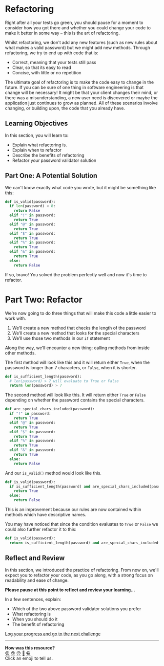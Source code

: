 # Refactoring

Right after all your tests go green, you should pause for a moment to consider
how you got there and whether you could change your code to make it better in
some way – this is the art of refactoring.

Whilst refactoring, we don't add any new features (such as new rules about what
makes a valid password) but we might add new methods. Through refactoring, we
try to end up with code that is:

* Correct, meaning that your tests still pass
* Clear, so that its easy to read
* Concise, with little or no repetition

The ultimate goal of refactoring is to make the code easy to change in the
future. If you can be sure of one thing in software engineering is that change
will be necessary! It might be that your client changes their mind, or there was
a misunderstanding, a new user need is discovered or maybe the application just
continues to grow as planned. All of these scenarios involve changing, or
building upon, the code that you already have.

<!-- OMITTED -->

## Learning Objectives

In this section, you will learn to:

* Explain what refactoring is.
* Explain when to refactor
* Describe the benefits of refactoring
* Refactor your password validator solution

## Part One: A Potential Solution

We can't know exactly what code you wrote, but it might be something like this:

```python
def is_valid(password):
  if len(password) < 8:
    return False
  elif "!" in password:
    return True
  elif "@" in password:
    return True
  elif "$" in password:
    return True
  elif "%" in password:
    return True
  elif "&" in password:
    return True
  else:
    return False
```

If so, bravo! You solved the problem perfectly well and now it's time to
refactor.

# Part Two: Refactor

We're now going to do three things that will make this code a little easier to
work with.

1. We'll create a new method that checks the length of the password
2. We'll create a new method that looks for the special characters
3. We'll use those two methods in our `if` statement

Along the way, we'll encounter a new thing: calling methods from inside other
methods.

The first method will look like this and it will return either `True`, when the
password is longer than 7 characters, or `False`, when it is shorter.

```python
def is_sufficient_length(password):
  # len(password) > 7 will evaluate to True or False
  return len(password) > 7
```

The second method will look like this. It will return either `True` or `False`
depending on whether the password contains the special characters.

```python
def are_special_chars_included(password):
  if "!" in password:
    return True
  elif "@" in password:
    return True
  elif "$" in password:
    return True
  elif "%" in password:
    return True
  elif "&" in password:
    return True
  else:
    return False
```

And our `is_valid()` method would look like this.

```python
def is_valid(password):
  if is_sufficient_length(password) and are_special_chars_included(password):
    return True
  else:
    return False
```

This is an improvement because our rules are now contained within methods which
have descriptive names.

You may have noticed that since the condition evaluates to `True` or `False` we
could also further refactor it to this:

```python
def is_valid(password):
  return is_sufficient_length(password) and are_special_chars_included(password)
```

## Reflect and Review

In this section, we introduced the practice of refactoring. From now on, we'll
expect you to refactor your code, as you go along, with a strong focus on
readability and ease of change.

**Please pause at this point to reflect and review your learning...**

In a few sentences, explain:

* Which of the two above password validator solutions you prefer
* What refactoring is
* When you should do it
* The benefit of refactoring



[Log your progress and go to the next challenge](https://makers-event-logger.herokuapp.com/?event=12_refactoring.md&repository=makersacademy%2Fpython_foundations&redirect=chapter1%2F13_review_learning.md)

<!-- BEGIN GENERATED SECTION DO NOT EDIT -->

---

**How was this resource?**  
[😫](https://airtable.com/shrUJ3t7KLMqVRFKR?prefill_Repository=makersacademy%2Fpython_foundations&prefill_File=chapter1%2F12_refactoring.md&prefill_Sentiment=😫) [😕](https://airtable.com/shrUJ3t7KLMqVRFKR?prefill_Repository=makersacademy%2Fpython_foundations&prefill_File=chapter1%2F12_refactoring.md&prefill_Sentiment=😕) [😐](https://airtable.com/shrUJ3t7KLMqVRFKR?prefill_Repository=makersacademy%2Fpython_foundations&prefill_File=chapter1%2F12_refactoring.md&prefill_Sentiment=😐) [🙂](https://airtable.com/shrUJ3t7KLMqVRFKR?prefill_Repository=makersacademy%2Fpython_foundations&prefill_File=chapter1%2F12_refactoring.md&prefill_Sentiment=🙂) [😀](https://airtable.com/shrUJ3t7KLMqVRFKR?prefill_Repository=makersacademy%2Fpython_foundations&prefill_File=chapter1%2F12_refactoring.md&prefill_Sentiment=😀)  
Click an emoji to tell us.

<!-- END GENERATED SECTION DO NOT EDIT -->
